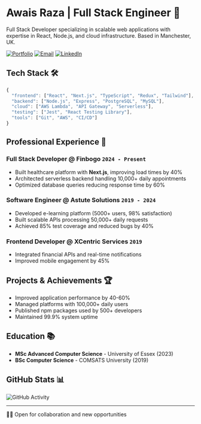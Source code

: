 # Awais Raza | Full Stack Engineer 🚀

Full Stack Developer specializing in scalable web applications with expertise in React, Node.js, and cloud infrastructure. Based in Manchester, UK.

[![Portfolio](https://img.shields.io/badge/Portfolio-000000?style=for-the-badge&logo=About.me&logoColor=white)](https://awaisch.netlify.app)
[![Email](https://img.shields.io/badge/Email-D14836?style=for-the-badge&logo=gmail&logoColor=white)](mailto:raza.awais25@gmail.com)
[![LinkedIn](https://img.shields.io/badge/LinkedIn-0077B5?style=for-the-badge&logo=linkedin&logoColor=white)](https://www.linkedin.com/in/awais-raza512)

## Tech Stack 🛠️

```javascript
{
  "frontend": ["React", "Next.js", "TypeScript", "Redux", "Tailwind"],
  "backend": ["Node.js", "Express", "PostgreSQL", "MySQL"],
  "cloud": ["AWS Lambda", "API Gateway", "Serverless"],
  "testing": ["Jest", "React Testing Library"],
  "tools": ["Git", "AWS", "CI/CD"]
}
```

## Professional Experience 💼

### Full Stack Developer @ Finbogo `2024 - Present`
- Built healthcare platform with **Next.js**, improving load times by 40%
- Architected serverless backend handling 10,000+ daily appointments
- Optimized database queries reducing response time by 60%

### Software Engineer @ Astute Solutions `2019 - 2024`
- Developed e-learning platform (5000+ users, 98% satisfaction)
- Built scalable APIs processing 50,000+ daily requests
- Achieved 85% test coverage and reduced bugs by 40%

### Frontend Developer @ XCentric Services `2019`
- Integrated financial APIs and real-time notifications
- Improved mobile engagement by 45%

## Projects & Achievements 🏆

- Improved application performance by 40-60%
- Managed platforms with 100,000+ daily users
- Published npm packages used by 500+ developers
- Maintained 99.9% system uptime

## Education 📚

- **MSc Advanced Computer Science** - University of Essex (2023)
- **BSc Computer Science** - COMSATS University (2019)

## GitHub Stats 📊

![GitHub Activity](https://github-readme-stats.vercel.app/api?username=Awais512&show_icons=true&theme=radical)

---

👨‍💻 Open for collaboration and new opportunities
